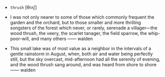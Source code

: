- `thrush` [θrʌʃ]



-  I was not only nearer to some of those which commonly frequent the garden and the orchard, but to those smaller and more thrilling songsters of the forest which never, or rarely, serenade a villager﻿—the wood thrush, the veery, the scarlet tanager, the field sparrow, the whip-poor-will, and many others —— walden

- This small lake was of most value as a neighbor in the intervals of a gentle rainstorm in August, when, both air and water being perfectly still, but the sky overcast, mid-afternoon had all the serenity of evening, and the wood thrush sang around, and was heard from shore to shore —— walden